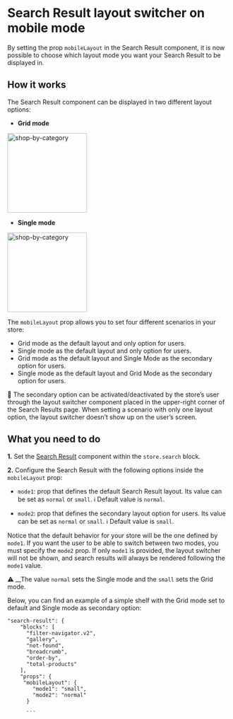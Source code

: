 # Search Result layout switcher on mobile mode

By setting the prop `mobileLayout` in the Search Result component, it is now possible to choose which layout mode you want your Search Result to be displayed in.

## How it works

The Search Result component can be displayed in two different layout options:

- __Grid mode__

<img width=180 alt="shop-by-category" src="https://user-images.githubusercontent.com/12139385/62788279-f3d50800-ba9c-11e9-8176-7583235fd709.png">

- __Single mode__

<img width=180 alt="shop-by-category" src="https://user-images.githubusercontent.com/12139385/62789631-ba51cc00-ba9f-11e9-842f-d6b2e22fbaf3.png">

The `mobileLayout` prop allows you to set four different scenarios in your store:

- Grid mode as the default layout and only option for users.
- Single mode as the default layout and only option for users.
- Grid mode as the default layout and Single Mode as the secondary option for users.
- Single mode as the default layout and Grid Mode as the secondary option for users.

:eyes: The secondary option can be activated/deactivated by the store’s user through the layout switcher component placed in the upper-right corner of the Search Results page. When setting a scenario with only one layout option, the layout switcher doesn’t show up on the user’s screen.

## What you need to do

__1.__ Set the [Search Result](https://github.com/vtex-apps/search-result) component within the `store.search` block.

__2.__ Configure the Search Result with the following options inside the `mobileLayout` prop:

- `mode1`: prop that defines the default Search Result layout. Its value can be set as `normal` or `small`. :information_source: Default value is `normal`.

- `mode2`: prop that defines the secondary layout option for users. Its value can be set as `normal` or `small`. :information_source: Default value is `small`.

Notice that the default behavior for your store will be the one defined by `mode1`. If you want the user to be able to switch between two modes, you must specify the `mode2` prop. If only `mode1` is provided, the layout switcher will not be shown, and search results will always be rendered following the `mode1` value. 

:warning: __The value `normal` sets the Single mode and the `small` sets the Grid mode.

Below, you can find an example of a simple shelf with the Grid mode set to default and Single mode as secondary option:

```
"search-result": {
    "blocks": [
      "filter-navigator.v2",
      "gallery",
      "not-found",
      "breadcrumb",
      "order-by",
      "total-products"
    ],
    "props": {
     "mobileLayout": {
        "mode1": "small",
        "mode2": "normal"
      }
      
      ```
